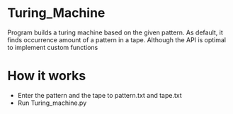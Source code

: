 # Turing_Machine
Program builds a turing machine based on the given pattern. As default, it finds occurrence amount of a pattern in a tape. Although the API is optimal to implement custom functions

# How it works
- Enter the pattern and the tape to pattern.txt and tape.txt
- Run Turing_machine.py
